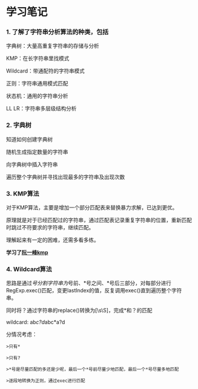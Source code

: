 # 学习笔记

### 1. 了解了字符串分析算法的种类，包括

字典树：大量高重复字符串的存储与分析

KMP：在长字符串里找模式

Wildcard：带通配符的字符串模式

正则：字符串通用模式匹配

状态机：通用的字符串分析

LL LR：字符串多层级结构分析


### 2. 字典树

知道如何创建字典树

随机生成指定数量的字符串

向字典树中插入字符串

遍历整个字典树并寻找出现最多的字符串及出现次数


### 3. KMP算法

对于KMP算法，主要是增加一个部分匹配表来替换暴力求解，已达到更优。

原理就是对于已经匹配过的字符串，通过匹配表记录重复字符串的位置，重新匹配时跳过不符要求的字符串，继续匹配。

理解起来有一定的困难，还需多看多练。

**学习了[阮一峰kmp](http://www.ruanyifeng.com/blog/2013/05/Knuth%E2%80%93Morris%E2%80%93Pratt_algorithm.html)**


### 4. Wildcard算法

思路是通过*号分割字符串为*号前、*号之间、*号后三部分，对每部分进行RegExp.exec()匹配，变更lastIndex的值，反复调用exec()直到遍历整个字符串。

同时将？通过字符串的replace()转换为[\\s\\S]，完成*和？的匹配

wildcard: ab*c?d*abc*a?d

分情况考虑：

    >只有*
    
    >只有?
    
    >*号是尽量匹配的多还是少呢，最后一个*号前尽量少地匹配，最后一个*号尽量多地匹配
    
    >逐段地转换为正则，通过exec进行匹配

